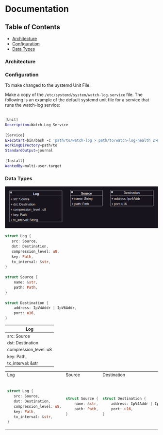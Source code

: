 

# Documentation

## Table of Contents
- [Architecture](#architecture)
- [Configuration](#configuration)
- [Data Types](#data-types)

### Architecture


### Configuration
To make changed to the uystemd Unit File:

Make a copy of the `/etc/systemd/system/watch-log.service` file. The following is an example of the default systemd unit file for a service that runs the watch-log service:

```bash

[Unit]
Description=Watch-Log Service

[Service]
ExecStart=bin/bash -c 'path/to/watch-log > path/to/watch-log-health 2>&1'
WorkingDirectory=path/to
StandardOutput=journal

[Install]
WantedBy=multi-user.target
```


### Data Types
![Data Types](./data-types.png)
```rust
struct Log {
   src: Source,
   dst: Destination,
   compression_level: u8,
   key: Path,
   tx_interval: &str,
}

struct Source {
    name: &str,
    path: Path,
}

struct Destination {
    address: IpV4Addr | IpV6Addr,
    port: u16,
}
```

| Log  | 
| ------------- |
| src: Source|
| dst: Destination |
| compression_level: u8 |
| key: Path, |
| tx_interval: &str |

<table>
<tr>
<td>Log</td>
<td>Source</td>
<td>Destination</td>
</tr>
<tr>
<td>

```rust

struct Log {
   src: Source,
   dst: Destination,
   compression_level: u8,
   key: Path,
   tx_interval: &str,
}

```
</td>
<td>

```rust

struct Source {
    name: &str,
    path: Path,
}

```
</td>
<td>

```rust

struct Destination {
    address: IpV4Addr | IpV6Addr,
    port: u16,
}

```
</td>
</tr>
</table>

